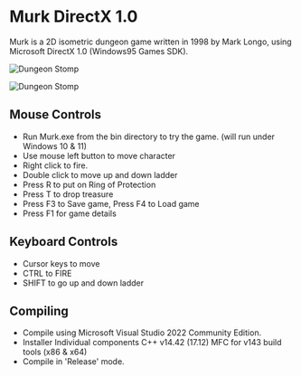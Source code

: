 # Murk DirectX 1.0

Murk is a 2D isometric dungeon game written in 1998 by Mark Longo, using Microsoft DirectX 1.0 (Windows95 Games SDK).

![Dungeon Stomp](../main/artwork/murk256.jpg)

![Dungeon Stomp](../main/artwork/Murk01.jpg)

## Mouse Controls

* Run Murk.exe from the bin directory to try the game. (will run under Windows 10 & 11)
* Use mouse left button to move character
* Right click to fire.
* Double click to move up and down ladder
* Press R to put on Ring of Protection
* Press T to drop treasure
* Press F3 to Save game, Press F4 to Load game 
* Press F1 for game details

## Keyboard Controls
 
* Cursor keys to move
* CTRL to FIRE
* SHIFT to go up and down ladder

## Compiling

* Compile using Microsoft Visual Studio 2022 Community Edition. 
* Installer Individual components C++ v14.42 (17.12) MFC for v143 build tools (x86 & x64)
* Compile in 'Release' mode.

